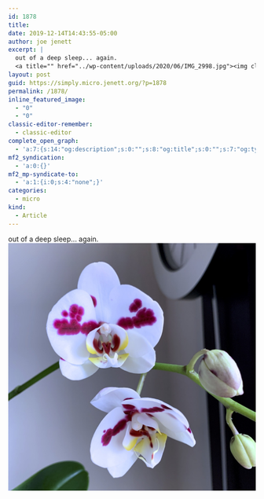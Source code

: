 ```yaml
---
id: 1878
title: 
date: 2019-12-14T14:43:55-05:00
author: joe jenett
excerpt: |
  out of a deep sleep... again.
  <a title="" href="../wp-content/uploads/2020/06/IMG_2998.jpg"><img class="alignnone size-full wp-image-1880" src="../wp-content/uploads/2020/06/IMG_2998.jpg" alt="" width="1512" height="1512" /></a>
layout: post
guid: https://simply.micro.jenett.org/?p=1878
permalink: /1878/
inline_featured_image:
  - "0"
  - "0"
classic-editor-remember:
  - classic-editor
complete_open_graph:
  - 'a:7:{s:14:"og:description";s:0:"";s:8:"og:title";s:0:"";s:7:"og:type";s:0:"";s:12:"twitter:card";s:7:"summary";s:15:"twitter:creator";s:0:"";s:19:"twitter:description";s:0:"";s:8:"og:image";s:0:"";}'
mf2_syndication:
  - 'a:0:{}'
mf2_mp-syndicate-to:
  - 'a:1:{i:0;s:4:"none";}'
categories:
  - micro
kind:
  - Article
---
```

out of a deep sleep... again.<br />[<img loading="lazy" class="alignnone size-full wp-image-1880" src="../wp-content/uploads/2020/06/IMG_2998.jpg" alt="" />](../wp-content/uploads/2020/06/IMG_2998.jpg "deep sleep")
